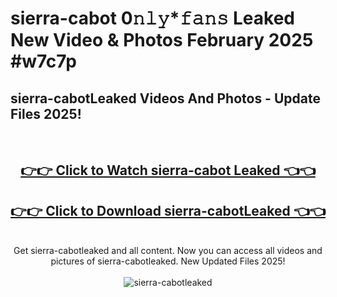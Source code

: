 # sierra-cabot 0𝚗𝚕𝚢*𝚏𝚊𝚗𝚜 Leaked New Video & Photos February 2025 #w7c7p

<h2>sierra-cabotLeaked Videos And Photos - Update Files 2025!</h2>
<br>
<div align="center">
<h2><a href="https://mediaupload.pro?title=sierra-cabot&ref=11F" rel="nofollow">👉👉 Click to Watch sierra-cabot Leaked 👈👈</a></h2>
<h2><a href="https://mediaupload.pro?title=sierra-cabot&ref=11F" rel="nofollow">👉👉 Click to Download sierra-cabotLeaked 👈👈</a></h2>
<br>
Get sierra-cabotleaked and all content. Now you can access all videos and pictures of sierra-cabotleaked. New Updated Files 2025!
<br>
<br>
<a href="https://mediaupload.pro?title=sierra-cabot&ref=11F" rel="nofollow" data-target="animated-image.originalLink"><img src="https://i.ibb.co/Gkj2r4b/banner.png" alt="sierra-cabotleaked" style="max-width: 100%; display: inline-block;" data-target="animated-image.originalImage"></a>
</div>
<br>

